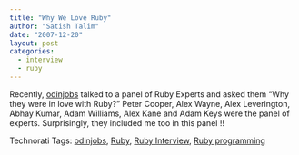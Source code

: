 ```yaml
---
title: "Why We Love Ruby"
author: "Satish Talim"
date: "2007-12-20"
layout: post
categories:
  - interview
  - ruby
---
```

Recently,
[odinjobs](http://www.odinjobs.com/blogs/careers/entry/ruby_experts_whythey_are_in)
talked to a panel of Ruby Experts and asked them <!--more-->“Why they were in love
with Ruby?” Peter Cooper, Alex Wayne, Alex Leverington, Abhay Kumar,
Adam Williams, Alex Kane and Adam Keys were the panel of experts.
Surprisingly, they included me too in this panel !!

Technorati Tags: [odinjobs](http://technorati.com/tag/odinjobs),
[Ruby](http://technorati.com/tag/Ruby), [Ruby
Interview](http://technorati.com/tag/Ruby+Interview), [Ruby
programming](http://technorati.com/tag/Ruby+programming)
